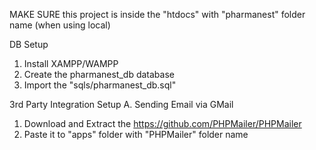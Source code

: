 MAKE SURE this project is inside the "htdocs" with "pharmanest" folder name (when using local)

DB Setup
1. Install XAMPP/WAMPP
2. Create the pharmanest_db database
3. Import the "sqls/pharmanest_db.sql"

3rd Party Integration Setup
A. Sending Email via GMail
1. Download and Extract the https://github.com/PHPMailer/PHPMailer
2. Paste it to "apps" folder with "PHPMailer" folder name

